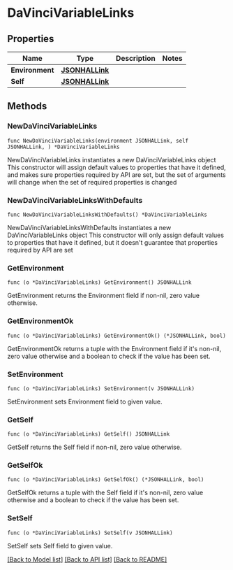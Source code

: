 # DaVinciVariableLinks

## Properties

Name | Type | Description | Notes
------------ | ------------- | ------------- | -------------
**Environment** | [**JSONHALLink**](JSONHALLink.md) |  | 
**Self** | [**JSONHALLink**](JSONHALLink.md) |  | 

## Methods

### NewDaVinciVariableLinks

`func NewDaVinciVariableLinks(environment JSONHALLink, self JSONHALLink, ) *DaVinciVariableLinks`

NewDaVinciVariableLinks instantiates a new DaVinciVariableLinks object
This constructor will assign default values to properties that have it defined,
and makes sure properties required by API are set, but the set of arguments
will change when the set of required properties is changed

### NewDaVinciVariableLinksWithDefaults

`func NewDaVinciVariableLinksWithDefaults() *DaVinciVariableLinks`

NewDaVinciVariableLinksWithDefaults instantiates a new DaVinciVariableLinks object
This constructor will only assign default values to properties that have it defined,
but it doesn't guarantee that properties required by API are set

### GetEnvironment

`func (o *DaVinciVariableLinks) GetEnvironment() JSONHALLink`

GetEnvironment returns the Environment field if non-nil, zero value otherwise.

### GetEnvironmentOk

`func (o *DaVinciVariableLinks) GetEnvironmentOk() (*JSONHALLink, bool)`

GetEnvironmentOk returns a tuple with the Environment field if it's non-nil, zero value otherwise
and a boolean to check if the value has been set.

### SetEnvironment

`func (o *DaVinciVariableLinks) SetEnvironment(v JSONHALLink)`

SetEnvironment sets Environment field to given value.


### GetSelf

`func (o *DaVinciVariableLinks) GetSelf() JSONHALLink`

GetSelf returns the Self field if non-nil, zero value otherwise.

### GetSelfOk

`func (o *DaVinciVariableLinks) GetSelfOk() (*JSONHALLink, bool)`

GetSelfOk returns a tuple with the Self field if it's non-nil, zero value otherwise
and a boolean to check if the value has been set.

### SetSelf

`func (o *DaVinciVariableLinks) SetSelf(v JSONHALLink)`

SetSelf sets Self field to given value.



[[Back to Model list]](../README.md#documentation-for-models) [[Back to API list]](../README.md#documentation-for-api-endpoints) [[Back to README]](../README.md)


